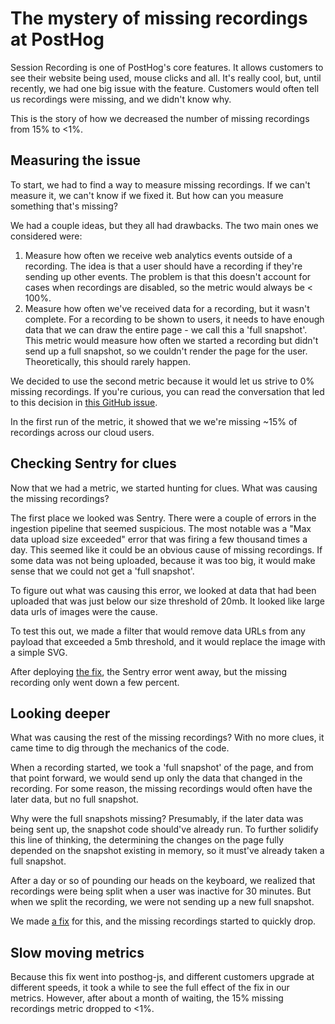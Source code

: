 # The mystery of missing recordings at PostHog

Session Recording is one of PostHog's core features. It allows customers to see their website being used, mouse clicks and all. It's really cool, but, until recently, we had one big issue with the feature. Customers would often tell us recordings were missing, and we didn't know why.

This is the story of how we decreased the number of missing recordings from 15% to <1%.

## Measuring the issue

To start, we had to find a way to measure missing recordings. If we can't measure it, we can't know if we fixed it. But how can you measure something that's missing?

We had a couple ideas, but they all had drawbacks. The two main ones we considered were:
1. Measure how often we receive web analytics events outside of a recording. The idea is that a user should have a recording if they're sending up other events. The problem is that this doesn't account for cases when recordings are disabled, so the metric would always be < 100%.
2. Measure how often we've received data for a recording, but it wasn't complete. For a recording to be shown to users, it needs to have enough data that we can draw the entire page - we call this a 'full snapshot'. This metric would measure how often we started a recording but didn't send up a full snapshot, so we couldn't render the page for the user. Theoretically, this should rarely happen.

We decided to use the second metric because it would let us strive to 0% missing recordings. If you're curious, you can read the conversation that led to this decision in [this GitHub issue](https://github.com/PostHog/posthog/issues/5478).

In the first run of the metric, it showed that we we're missing ~15% of recordings across our cloud users.

## Checking Sentry for clues

Now that we had a metric, we started hunting for clues. What was causing the missing recordings?

The first place we looked was Sentry. There were a couple of errors in the ingestion pipeline that seemed suspicious. The most notable was a "Max data upload size exceeded" error that was firing a few thousand times a day. This seemed like it could be an obvious cause of missing recordings. If some data was not being uploaded, because it was too big, it would make sense that we could not get a 'full snapshot'.

To figure out what was causing this error, we looked at data that had been uploaded that was just below our size threshold of 20mb. It looked like large data urls of images were the cause.

To test this out, we made a filter that would remove data URLs from any payload that exceeded a 5mb threshold, and it would replace the image with a simple SVG.

After deploying [the fix](https://github.com/PostHog/posthog-js/pull/317), the Sentry error went away, but the missing recording only went down a few percent.

## Looking deeper

What was causing the rest of the missing recordings? With no more clues, it came time to dig through the mechanics of the code.

When a recording started, we took a 'full snapshot' of the page, and from that point forward, we would send up only the data that changed in the recording. For some reason, the missing recordings would often have the later data, but no full snapshot.

Why were the full snapshots missing? Presumably, if the later data was being sent up, the snapshot code should've already run. To further solidify this line of thinking, the determining the changes on the page fully depended on the snapshot existing in memory, so it must've already taken a full snapshot.

After a day or so of pounding our heads on the keyboard, we realized that recordings were being split when a user was inactive for 30 minutes. But when we split the recording, we were not sending up a new full snapshot.

We made [a fix](https://github.com/PostHog/posthog-js/pull/318) for this, and the missing recordings started to quickly drop.

## Slow moving metrics

Because this fix went into posthog-js, and different customers upgrade at different speeds, it took a while to see the full effect of the fix in our metrics. However, after about a month of waiting, the 15% missing recordings metric dropped to <1%.